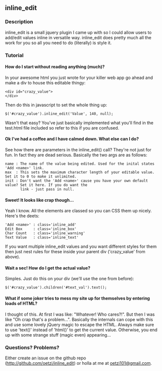 ## inline_edit

### Description

inline_edit is a small jquery plugin I came up with so I could allow users to add/edit values inline
in versatile way. inline_edit does pretty much all the work for you so
all you need to do (literally) is style it.

### Tutorial

#### How do I start without reading anything (much)?

In your awesome html you just wrote for your killer web app go ahead and make a div to house this 
editable thingy:

    <div id="crazy_value">
    </div>
    
Then do this in javascript to set the whole thing up:

    $('#crazy_value').inline_edit('Value', 140, null);
    
Wasn't that easy? You've just basically implemented what you'll find in the test.html file included so
refer to this if you are confused. 

#### Ok I've had a coffee and I have calmed down. What else can I do?

See how there are parameters in the inline_edit() call? They're not just for fun. In fact they are dead
serious. Basically the two args are as follows:

    name : The name of the value being edited. Used for the inital states 'Add <name>' link.
    max  : This sets the maximum character length of your editable value. Set it to 0 to make it unlimited.
    init : Don't want the 'Add <name>' cause you have your own default value? Set it here. If you do want the
           link - just pass in null.
    
#### Sweet! It looks like crap though...

Yeah I know. All the elements are classed so you can CSS them up nicely. Here's the deets:

    'Add <name>' : class='inline_add'
    Edit Box     : class='inline_box'
    Char Count   : class='inline_warning'
    Text Value   : class='inline_text'
    
If you want multiple inline_edit values and you want different styles for them then just nest rules
for these inside your parent div ('crazy_value' from above).
    
#### Wait a sec! How do I get the actual value?

Simples. Just do this on your div (we'll use the one from before):

    $('#crazy_value').children('#text_val').text();
    
#### What if some joker tries to mess my site up for themselves by entering loads of HTML?

I thought of this. At first I was like: "Whatever! Who cares?!". But then I was like "Oh crap that's a problem...". Basically
the internals can cope with this and use some lovely jQuery magic to escape the HTML. Always make sure to use 'text()' instead of 'html()' to get the current value. Otherwise, you end up with some strange stuff (magic even) appearing...
    
### Questions? Problems?

Either create an issue on the github repo (http://github.com/oetzi/inline_edit) or holla at me at oetzi101@gmail.com.




